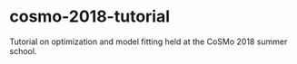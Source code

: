 # cosmo-2018-tutorial
Tutorial on optimization and model fitting held at the CoSMo 2018 summer school.
